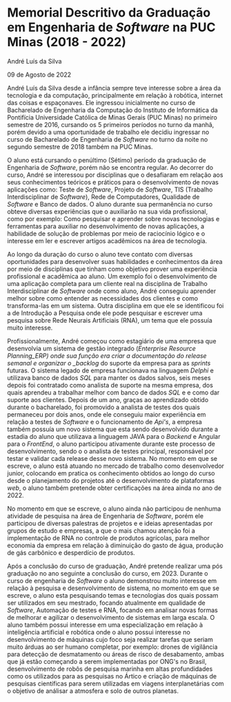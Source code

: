 # Memorial Descritivo da Graduação em Engenharia de _Software_ na PUC Minas (2018 - 2022)

André Luís da Silva

09 de Agosto de 2022

André Luís da Silva desde a infância sempre teve interesse sobre a área da tecnologia e da computação, principalmente em relação à robótica, internet das coisas e espaçonaves. Ele ingressou inicialmente no curso de Bacharelado de Engenharia da Computação do Instituto de Informática da Pontifícia Universidade Católica de Minas Gerais (PUC Minas) no primeiro semestre de 2016, cursando os 5 primeiros períodos no turno da manhã, porém devido a uma oportunidade de trabalho ele decidiu ingressar no curso de Bacharelado de Engenharia de _Software_ no turno da noite no segundo semestre de 2018 também na PUC Minas.

O aluno está cursando o penúltimo (Sétimo) período da graduação de Engenharia de _Software_, porém não se encontra regular. Ao decorrer do curso, André se interessou por disciplinas que o desafiaram em relação aos seus conhecimentos teóricos e práticos para o desenvolvimento de novas aplicações como: Teste de _Software_, Projeto de _Software_, TIS (Trabalho Interdisciplinar de _Software_), Rede de Computadores, Qualidade de _Software_ e Banco de dados. O aluno durante sua permanência no curso obteve diversas experiências que o auxiliarão na sua vida profissional, como por exemplo: Como pesquisar e aprender sobre novas tecnologias e ferramentas para auxiliar no desenvolvimento de novas aplicações, a habilidade de solução de problemas por meio de raciocínio lógico e o interesse em ler e escrever artigos acadêmicos na área de tecnologia.

Ao longo da duração do curso o aluno teve contato com diversas oportunidades para desenvolver suas habilidades e conhecimentos da área por meio de disciplinas que tinham como objetivo prover uma experiência profissional e acadêmica ao aluno. Um exemplo foi o desenvolvimento de uma aplicação completa para um cliente real na disciplina de Trabalho Interdisciplinar de _Software_ onde como aluno, André conseguiu aprender melhor sobre como entender as necessidades dos clientes e como transforma-las em um sistema. Outra disciplina em que ele se identificou foi a de Introdução a Pesquisa onde ele pode pesquisar e escrever uma pesquisa sobre Rede Neurais Artificiais (RNA), um tema que ele possuía muito interesse.

Profissionalmente, André começou como estagiário de uma empresa que desenvolvia um sistema de gestão integrado (_Enterprise Resource Planning_ERP) onde sua função era criar a documentação do release semanal e organizar o \_backlog_ do suporte da empresa para as _sprints_ futuras. O sistema legado de empresa funcionava na linguagem _Delphi_ e utilizava banco de dados _SQL_ para manter os dados salvos, seis meses depois foi contratado como analista de suporte na mesma empresa, dos quais aprendeu a trabalhar melhor com banco de dados _SQL_ e e como dar suporte aos clientes. Depois de um ano, graças ao aprendizado obtido durante o bacharelado, foi promovido a analista de testes dos quais permaneceu por dois anos, onde ele conseguiu maior experiência em relação a testes de _Software_ e o funcionamento de _Api's_, a empresa também possuía um novo sistema que esta sendo desenvolvido durante a estadia do aluno que utilizava a linguagem JAVA para o _Backend_ e Angular para o _FrontEnd_, o aluno participou ativamente durante este processo de desenvolvimento, sendo o o analista de testes principal, responsável por testar e validar cada release desse novo sistema. No momento em que se escreve, o aluno está atuando no mercado de trabalho como desenvolvedor junior, colocando em pratica os conhecimento obtidos ao longo do curso desde o planejamento do projetos até o desenvolvimento de plataformas _web_, o aluno também pretende obter certificações na área ainda no ano de 2022.

No momento em que se escreve, o aluno ainda não participou de nenhuma atividade de pesquisa na área de Engenharia de _Software_, porém ele participou de diversas palestras de projetos e e ideias apresentadas por grupos de estudo e empresas, a que o mais chamou atenção foi a implementação de RNA no controle de produtos agrícolas, para melhor economia da empresa em relação à diminuição do gasto de água, produção de gás carbônico e desperdício de produtos.

Após a conclusão do curso de graduação, André pretende realizar uma pós graduação no ano seguinte a conclusão do curso, em 2023. Durante o curso de engenharia de _Software_ o aluno demonstrou muito interesse em relação à pesquisa e desenvolvimento de sistema, no momento em que se escreve, o aluno esta pesquisando temas e tecnologias dos quais possam ser utilizados em seu mestrado, focando atualmente em qualidade de _Software_, Automação de testes e RNA, focando em analisar novas formas de melhorar e agilizar o desenvolvimento de sistemas em larga escala. O aluno também possui interesse em uma especialização em relação à inteligência artificial e robótica onde o aluno possui interesse no desenvolvimento de máquinas cujo foco seja realizar tarefas que seriam muito árduas ao ser humano completar, por exemplo: drones de vigilância para detecção de desmatamento ou áreas de risco de desabamento, ambas que já estão começando a serem implementadas por ONG's no Brasil, desenvolvimento de robôs de pesquisa marinha em altas profundidades como os utilizados para as pesquisas no Ártico e criação de máquinas de pesquisas científicas para serem utilizadas em viagens interplanetárias com o objetivo de análisar a atmosfera e solo de outros planetas.
